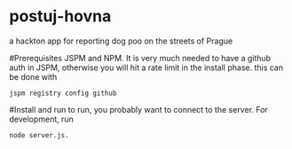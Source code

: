 # postuj-hovna
a hackton app for reporting dog poo on the streets of Prague

#Prerequisites
JSPM and NPM. It is very much needed to have a github auth in JSPM, otherwise you will hit a rate limit in the install phase.
this can be done with
```
jspm registry config github
```

#Install and run
to run, you probably want to connect to the server.
For development, run 
```
node server.js.
```
